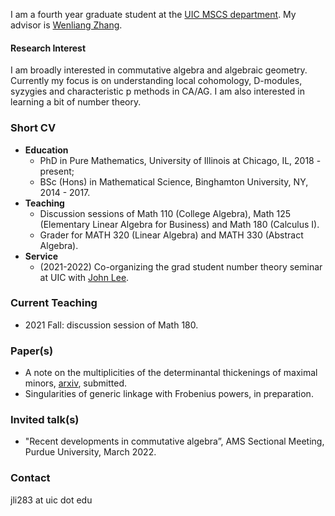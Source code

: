 I am a fourth year graduate student at the [UIC MSCS department](https://mscs.uic.edu/). My advisor is [Wenliang Zhang](https://wlzhang.people.uic.edu/).

#### Research Interest
I am broadly interested in commutative algebra and algebraic geometry. Currently my focus is on understanding local cohomology, D-modules, syzygies and characteristic p methods in CA/AG. I am also interested in learning a bit of number theory.

### Short CV 

- **Education** 
  - PhD in Pure Mathematics, University of Illinois at Chicago, IL, 2018 - present;
  - BSc (Hons) in Mathematical Science, Binghamton University, NY, 2014 - 2017.
- **Teaching**
  - Discussion sessions of Math 110 (College Algebra), Math 125 (Elementary Linear Algebra for Business) and Math 180 (Calculus I).
  - Grader for MATH 320 (Linear Algebra) and MATH 330 (Abstract Algebra).
- **Service**
  - (2021-2022) Co-organizing the grad student number theory seminar at UIC with [John Lee](https://mscs.uic.edu/profiles/slee649/).

 ### Current Teaching 

  - 2021 Fall: discussion session of Math 180.
 
### Paper(s) 
  
  - A note on the multiplicities of the determinantal thickenings of maximal minors, [arxiv](https://arxiv.org/abs/2111.06950), submitted.
  - Singularities of generic linkage with Frobenius powers, in preparation.

      
### Invited talk(s) 
  
  - "Recent developments in commutative algebra”, AMS Sectional Meeting, Purdue University, March 2022.
  
  
### Contact
jli283 at uic dot edu
